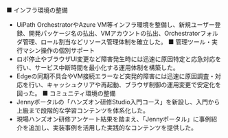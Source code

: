■ インフラ環境の整備
- UiPath OrchestratorやAzure VM等インフラ環境を整備し、新規ユーザー登録、開発パッケージ名の払出、VMアカウントの払出、Orchestratorフォルダ管理、ロール割当などリソース管理体制を確立した。
■ 管理ツール・実行マシン操作の個別サポート
- ロボ停止やブラウザUI変更など障害発生時には迅速に原因特定と応急対応を行い、サービス中断時間を最小化する運用体制を構築した。
- Edgeの同期不具合やVM接続エラーなど突発的障害には迅速に原因調査・対応を行い、キャッシュクリアや再起動、ブラウザ制御の運用変更で安定化を図った。
■ コミュニティ環境の整備
- Jennyポータルの「ハンズオン研修Studio入門コース」を新設し、入門から上級まで段階的な学習コンテンツを体系化した。
- 現場ハンズオン研修アンケート結果を踏まえ、「Jennyポータル」に事例紹介を追加し、実装事例を活用した実践的なコンテンツを提供した。